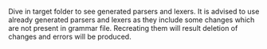 Dive in target folder to see generated parsers and lexers.
It is advised to use already generated parsers and lexers as they include some changes which are not present in grammar file. Recreating them will result deletion of changes and errors will be produced. 

